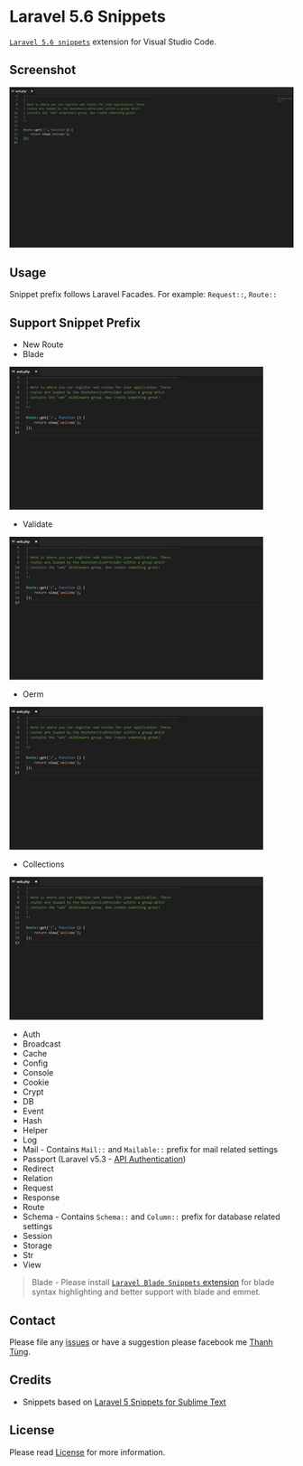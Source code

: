 # Laravel 5.6 Snippets

[`Laravel 5.6 snippets`](https://marketplace.visualstudio.com/items?itemName=ThanhTung.laravel56-snippets) extension for Visual Studio Code.

## Screenshot

![Screenshot](https://raw.githubusercontent.com/TungSilent/Laravel-5.6-Snippets/master/images/screenshot.gif)

## Usage

Snippet prefix follows Laravel Facades. For example: `Request::`, `Route::`

## Support Snippet Prefix
* New Route
* Blade

![Screenshot](https://raw.githubusercontent.com/TungSilent/Laravel-5.6-Snippets/master/images/blade.gif)
* Validate

![Screenshot](https://raw.githubusercontent.com/TungSilent/Laravel-5.6-Snippets/master/images/validate.gif)
* Oerm

![Screenshot](https://raw.githubusercontent.com/TungSilent/Laravel-5.6-Snippets/master/images/eorm.gif)
* Collections

![Screenshot](https://raw.githubusercontent.com/TungSilent/Laravel-5.6-Snippets/master/images/collections.gif)
* Auth
* Broadcast
* Cache
* Config
* Console
* Cookie
* Crypt
* DB
* Event
* Hash
* Helper
* Log
* Mail - Contains `Mail::` and `Mailable::` prefix for mail related settings
* Passport (Laravel v5.3 - [API Authentication](https://laravel.com/docs/5.3/passport))
* Redirect
* Relation
* Request
* Response
* Route
* Schema - Contains `Schema::` and `Column::` prefix for database related settings
* Session
* Storage
* Str
* View

> Blade - Please install [`Laravel Blade Snippets` extension](https://marketplace.visualstudio.com/items?itemName=ThanhTung.laravel-56-snippets) for blade syntax highlighting and better support with blade and emmet.

## Contact

Please file any [issues](https://github.com/TungSilent/Laravel-5.6-Snippets/issues) or have a suggestion please facebook me [Thanh Tùng](https://facebook.com/Tung.Silent).

## Credits

* Snippets based on [Laravel 5 Snippets for Sublime Text](https://github.com/onecentlin/laravel5-snippets-vscode)

## License

Please read [License](https://github.com/TungSilent/Laravel-5.6-Snippets/blob/master/LICENSE.md) for more information.
